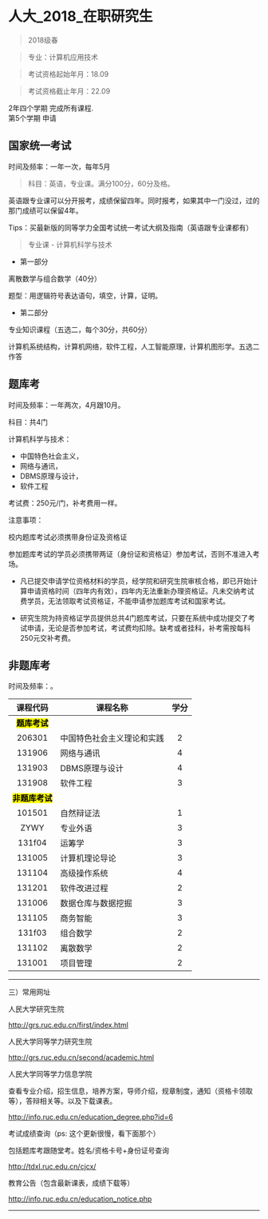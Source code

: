 # 人大_2018_在职研究生

> 2018级春

> 专业：计算机应用技术 

> 考试资格起始年月：18.09 

> 考试资格截止年月：22.09     

2年四个学期 完成所有课程.  
第5个学期  申请

## 国家统一考试

时间及频率：一年一次，每年5月

> 科目：英语，专业课。满分100分，60分及格。

英语跟专业课可以分开报考，成绩保留四年。同时报考，如果其中一门没过，过的那门成绩可以保留4年。

Tips：买最新版的同等学力全国考试统一考试大纲及指南（英语跟专业课都有）

> 专业课 - 计算机科学与技术

- 第一部分

离散数学与组合数学（40分）

题型：用逻辑符号表达语句，填空，计算，证明。

- 第二部分

专业知识课程（五选二，每个30分，共60分）

计算机系统结构，计算机网络，软件工程，人工智能原理，计算机图形学。五选二作答

## 题库考

时间及频率：一年两次，4月跟10月。

科目：共4门

计算机科学与技术：

- 中国特色社会主义，
- 网络与通讯，
- DBMS原理与设计，
- 软件工程

考试费：250元/门，补考费用一样。

注意事项：

校内题库考试必须携带身份证及资格证

参加题库考试的学员必须携带两证（身份证和资格证）参加考试，否则不准进入考场。

- 凡已提交申请学位资格材料的学员，经学院和研究生院审核合格，即已开始计算申请资格时间（四年内有效），四年内无法重新办理资格证。凡未交纳考试费学员，无法领取考试资格证，不能申请参加题库考试和国家考试。

- 研究生院为持资格证学员提供总共4门题库考试，只要在系统中成功提交了考试申请，无论是否参加考试，考试费均扣除。缺考或者挂科，补考需按每科250元交补考费。



## 非题库考

时间及频率：。

| 课程代码 | 课程名称 | 学分 |
|:------:| ------- |:----:|
| <mark>**题库考试**<mark> | 
| 206301 | 中国特色社会主义理论和实践 | 2 |
| 131906 | 网络与通讯 | 4 | 
| 131903 | DBMS原理与设计 | 4 | 
| 131908 | 软件工程 | 3 | 
| <mark>**非题库考试**<mark> | 
| 101501 | 自然辩证法 | 1 | 
|  ZYWY  | 专业外语 | 3	 | 
| 131f04 | 运筹学 | 3 | 
| 131005 | 计算机理论导论 | 3 | 
| 131104 | 高级操作系统 | 4 | 
| 131201 | 软件改进过程 | 2 | 
| 131006 | 数据仓库与数据挖掘 | 3 | 
| 131105 | 商务智能 | 3 | 
| 131f03 | 组合数学 | 2 | 
| 131102 | 离散数学 | 2 | 
| 131001 | 项目管理 | 2 | 


---


三）常用网址

人民大学研究生院

http://grs.ruc.edu.cn/first/index.html

人民大学同等学力研究生院

http://grs.ruc.edu.cn/second/academic.html

人民大学同等学力信息学院

查看专业介绍，招生信息，培养方案，导师介绍，规章制度，通知（资格卡领取等），答辩相关等。以及下载课表。

http://info.ruc.edu.cn/education_degree.php?id=6

考试成绩查询（ps: 这个更新很慢，看下面那个）

包括题库考跟随堂考。姓名/资格卡号+身份证号查询

http://tdxl.ruc.edu.cn/cjcx/

教育公告（包含最新课表，成绩下载等）

http://info.ruc.edu.cn/education_notice.php

----











